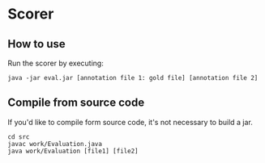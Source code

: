 # Scorer
## How to use
Run the scorer by executing:
```
java -jar eval.jar [annotation file 1: gold file] [annotation file 2]
```

## Compile from source code
If you'd like to compile form source code, it's not necessary to build a jar.
```
cd src
javac work/Evaluation.java
java work/Evaluation [file1] [file2]
```
